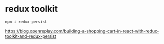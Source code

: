 # redux toolkit

```bash
npm i redux-persist
```

https://blog.openreplay.com/building-a-shopping-cart-in-react-with-redux-toolkit-and-redux-persist
